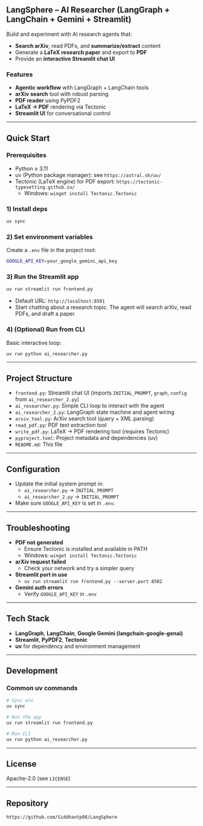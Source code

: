 ## LangSphere – AI Researcher (LangGraph + LangChain + Gemini + Streamlit)

Build and experiment with AI research agents that:
- **Search arXiv**, read PDFs, and **summarize/extract** content
- Generate a **LaTeX research paper** and export to **PDF**
- Provide an **interactive Streamlit chat UI**

### Features
- **Agentic workflow** with LangGraph + LangChain tools
- **arXiv search** tool with robust parsing
- **PDF reader** using PyPDF2
- **LaTeX → PDF** rendering via Tectonic
- **Streamlit UI** for conversational control

---

## Quick Start

### Prerequisites
- Python ≥ 3.11
- uv (Python package manager): see `https://astral.sh/uv/`
- Tectonic (LaTeX engine) for PDF export: `https://tectonic-typesetting.github.io/`
  - Windows: `winget install Tectonic.Tectonic`

### 1) Install deps
```bash
uv sync
```

### 2) Set environment variables
Create a `.env` file in the project root:
```bash
GOOGLE_API_KEY=your_google_gemini_api_key
```

### 3) Run the Streamlit app
```bash
uv run streamlit run frontend.py
```

- Default URL: `http://localhost:8501`
- Start chatting about a research topic. The agent will search arXiv, read PDFs, and draft a paper.

### 4) (Optional) Run from CLI
Basic interactive loop:
```bash
uv run python ai_researcher.py
```

---

## Project Structure

- `frontend.py`: Streamlit chat UI (imports `INITIAL_PROMPT`, `graph`, `config` from `ai_researcher_2.py`)
- `ai_researcher.py`: Simple CLI loop to interact with the agent
- `ai_researcher_2.py`: LangGraph state machine and agent wiring
- `arxiv_tool.py`: ArXiv search tool (query + XML parsing)
- `read_pdf.py`: PDF text extraction tool
- `write_pdf.py`: LaTeX → PDF rendering tool (requires Tectonic)
- `pyproject.toml`: Project metadata and dependencies (uv)
- `README.md`: This file

---

## Configuration

- Update the initial system prompt in:
  - `ai_researcher.py` → `INITIAL_PROMPT`
  - `ai_researcher_2.py` → `INITIAL_PROMPT`
- Make sure `GOOGLE_API_KEY` is set in `.env`.

---

## Troubleshooting

- **PDF not generated**
  - Ensure Tectonic is installed and available in PATH
  - Windows: `winget install Tectonic.Tectonic`
- **arXiv request failed**
  - Check your network and try a simpler query
- **Streamlit port in use**
  - `uv run streamlit run frontend.py --server.port 8502`
- **Gemini auth errors**
  - Verify `GOOGLE_API_KEY` in `.env`

---

## Tech Stack

- **LangGraph**, **LangChain**, **Google Gemini (langchain-google-genai)**
- **Streamlit**, **PyPDF2**, **Tectonic**
- **uv** for dependency and environment management

---

## Development

### Common uv commands
```bash
# Sync env
uv sync

# Run the app
uv run streamlit run frontend.py

# Run CLI
uv run python ai_researcher.py
```

---

## License
Apache-2.0 (see `LICENSE`)

---

## Repository
`https://github.com/Siddhantp08/LangSphere`
